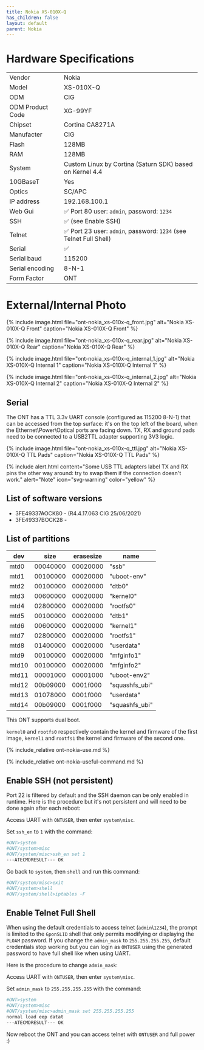 ```yaml
---
title: Nokia XS-010X-Q
has_children: false
layout: default
parent: Nokia
---
```


# Hardware Specifications

|                  |                                                                                  |
| ---------------- | -------------------------------------------------------------------------------- |
| Vendor           | Nokia                                                                            |
| Model            | XS-010X-Q                                                                        |
| ODM              | CIG                                                                              |
| ODM Product Code | XG-99YF                                                                           |
| Chipset          | Cortina CA8271A                                                                  |
| Manufacter       | CIG                                                                              |
| Flash            | 128MB                                                                            |
| RAM              | 128MB                                                                            |
| System           | Custom Linux by Cortina (Saturn SDK) based on Kernel 4.4                         |
| 10GBaseT         | Yes                                                                              |
| Optics           | SC/APC                                                                           |
| IP address       | 192.168.100.1                                                                    |
| Web Gui          | ✅ Port 80 user: `admin`, password: `1234`                                       |
| SSH              | ✅ (see Enable SSH)                                                              |
| Telnet           | ✅ Port 23 user: `admin`, password: `1234` (see Telnet Full Shell)               |
| Serial           | ✅                                                                               |
| Serial baud      | 115200                                                                           |
| Serial encoding  | 8-N-1                                                                            |
| Form Factor      | ONT                                                                              |


# External/Internal Photo

{% include image.html file="ont-nokia_xs-010x-q_front.jpg" alt="Nokia XS-010X-Q Front" caption="Nokia XS-010X-Q Front" %}

{% include image.html file="ont-nokia_xs-010x-q_rear.jpg" alt="Nokia XS-010X-Q Rear" caption="Nokia XS-010X-Q Rear" %}

{% include image.html file="ont-nokia_xs-010x-q_internal_1.jpg" alt="Nokia XS-010X-Q Internal 1" caption="Nokia XS-010X-Q Internal 1" %}

{% include image.html file="ont-nokia_xs-010x-q_internal_2.jpg" alt="Nokia XS-010X-Q Internal 2" caption="Nokia XS-010X-Q Internal 2" %}

## Serial

The ONT has a TTL 3.3v UART console (configured as 115200 8-N-1) that can be accessed from the top surface: it's on the top left of the board, when the Ethernet\Power\Optical ports are facing down. TX, RX and ground pads need to be connected to a USB2TTL adapter supporting 3V3 logic.

{% include image.html file="ont-nokia_xs-010x-q_ttl.jpg" alt="Nokia XS-010X-Q TTL Pads" caption="Nokia XS-010X-Q TTL Pads" %}

{% include alert.html content="Some USB TTL adapters label TX and RX pins the other way around: try to swap them if the connection doesn't work." alert="Note"  icon="svg-warning" color="yellow" %}

## List of software versions
- 3FE49337AOCK80 - (R4.4.17.063 CIG 25/06/2021)
- 3FE49337BOCK28 - 

## List of partitions

| dev   | size     | erasesize | name            |
| ----- | -------- | --------- | --------------- |
| mtd0  | 00040000 | 00020000  | "ssb"           |
| mtd1  | 00100000 | 00020000  | "uboot-env"     |
| mtd2  | 00100000 | 00020000  | "dtb0"          |
| mtd3  | 00600000 | 00020000  | "kernel0"       |
| mtd4  | 02800000 | 00020000  | "rootfs0"       |
| mtd5  | 00100000 | 00020000  | "dtb1"          |
| mtd6  | 00600000 | 00020000  | "kernel1"       |
| mtd7  | 02800000 | 00020000  | "rootfs1"       |
| mtd8  | 01400000 | 00020000  | "userdata"      |
| mtd9  | 00100000 | 00020000  | "mfginfo1"      |
| mtd10 | 00100000 | 00020000  | "mfginfo2"      |
| mtd11 | 00001000 | 00001000  | "uboot-env2"    |
| mtd12 | 00b09000 | 0001f000  | "squashfs_ubi"  |
| mtd13 | 01078000 | 0001f000  | "userdata"      |
| mtd14 | 00b09000 | 0001f000  | "squashfs_ubi"  |

This ONT supports dual boot. 

`kernel0` and `rootfs0` respectively contain the kernel and firmware of the first image, `kernel1` and `rootfs1` the kernel and firmware of the second one.

{% include_relative ont-nokia-use.md %}

{% include_relative ont-nokia-useful-command.md %}

## Enable SSH (not persistent)

Port 22 is filtered by default and the SSH daemon can be only enabled in runtime. Here is the procedure but it's not persistent and will need to be done again after each reboot:

Access UART with `ONTUSER`, then enter `system\misc`.

Set `ssh_en` to `1` with the command:
```sh
#ONT>system
#ONT/system>misc
#ONT/system/misc>ssh_en set 1
---ATECMDRESULT--- OK
```

Go back to `system`, then `shell` and run this command:
```sh
#ONT/system/misc>exit
#ONT/system>shell
#ONT/system/shell>iptables -F
```
## Enable Telnet Full Shell

When using the default credentials to access telnet (`admin`\\`1234`), the prompt is limited to the `GponSLID` shell that only permits modifying or displaying the `PLOAM` password.
If you change the `admin_mask` to `255.255.255.255`, default credentials stop working but you can login as `ONTUSER` using the generated password to have full shell like when using UART.

Here is the procedure to change `admin_mask`:

Access UART with `ONTUSER`, then enter `system\misc`.

Set `admin_mask` to `255.255.255.255` with the command:
```sh
#ONT>system
#ONT/system>misc
#ONT/system/misc>admin_mask set 255.255.255.255
normal load eep datat
---ATECMDRESULT--- OK
```

Now reboot the ONT and you can access telnet with `ONTUSER` and full power :)
